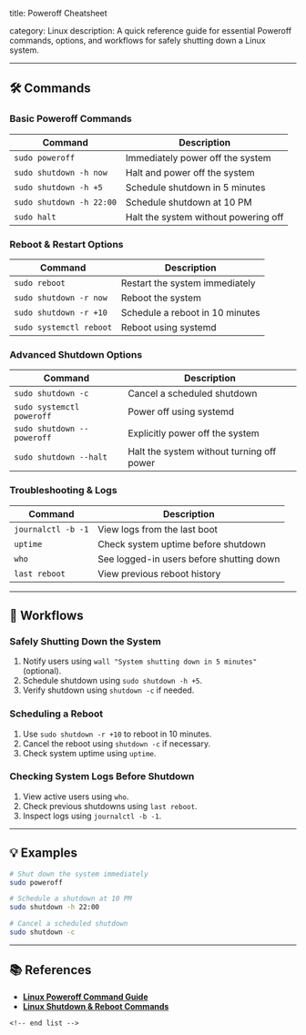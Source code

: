 title: Poweroff Cheatsheet

category: Linux
description: A quick reference guide for essential Poweroff commands, options, and workflows for safely shutting down a Linux system.

---

## 🛠️ Commands

### **Basic Poweroff Commands**

| Command                    | Description                          |
| -------------------------- | ------------------------------------ |
| `sudo poweroff`          | Immediately power off the system     |
| `sudo shutdown -h now`   | Halt and power off the system        |
| `sudo shutdown -h +5`    | Schedule shutdown in 5 minutes       |
| `sudo shutdown -h 22:00` | Schedule shutdown at 10 PM           |
| `sudo halt`              | Halt the system without powering off |

### **Reboot & Restart Options**

| Command                   | Description                     |
| ------------------------- | ------------------------------- |
| `sudo reboot`           | Restart the system immediately  |
| `sudo shutdown -r now`  | Reboot the system               |
| `sudo shutdown -r +10`  | Schedule a reboot in 10 minutes |
| `sudo systemctl reboot` | Reboot using systemd            |

### **Advanced Shutdown Options**

| Command                      | Description                               |
| ---------------------------- | ----------------------------------------- |
| `sudo shutdown -c`         | Cancel a scheduled shutdown               |
| `sudo systemctl poweroff`  | Power off using systemd                   |
| `sudo shutdown --poweroff` | Explicitly power off the system           |
| `sudo shutdown --halt`     | Halt the system without turning off power |

### **Troubleshooting & Logs**

| Command              | Description                              |
| -------------------- | ---------------------------------------- |
| `journalctl -b -1` | View logs from the last boot             |
| `uptime`           | Check system uptime before shutdown      |
| `who`              | See logged-in users before shutting down |
| `last reboot`      | View previous reboot history             |

---

## 🔄 Workflows

### **Safely Shutting Down the System**

1. Notify users using `wall "System shutting down in 5 minutes"` (optional).
2. Schedule shutdown using `sudo shutdown -h +5`.
3. Verify shutdown using `shutdown -c` if needed.

### **Scheduling a Reboot**

1. Use `sudo shutdown -r +10` to reboot in 10 minutes.
2. Cancel the reboot using `shutdown -c` if necessary.
3. Check system uptime using `uptime`.

### **Checking System Logs Before Shutdown**

1. View active users using `who`.
2. Check previous shutdowns using `last reboot`.
3. Inspect logs using `journalctl -b -1`.

---

## 💡 Examples

```sh
# Shut down the system immediately
sudo poweroff

# Schedule a shutdown at 10 PM
sudo shutdown -h 22:00

# Cancel a scheduled shutdown
sudo shutdown -c
```

---

## 📚 References

- **[Linux Poweroff Command Guide](https://labex.io/tutorials/linux-linux-poweroff-command-with-practical-examples-422862)**
- **[Linux Shutdown &amp; Reboot Commands](https://www.redhat.com/en/blog/linux-boot-shutdown-systemd)**

```
<!-- end list -->
```
